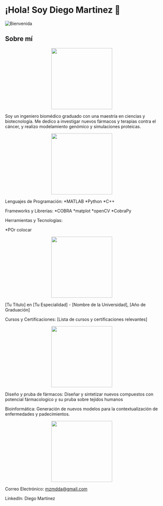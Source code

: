 # ¡Hola! Soy Diego Martinez 👋

![Bienvenida](https://media.giphy.com/media/3o7aD2saalBwwftBIY/giphy.gif)

## Sobre mí

<p align="center">
  <img src="https://th.bing.com/th/id/OIP.muCqL_JapDFHU4rCqfMTfwHaFj?rs=1&pid=ImgDetMain" width="200">
</p>
Soy un ingeniero biomédico graduado con una maestría en ciencias y biotecnología. Me dedico a investigar nuevos fármacos y terapias contra el cáncer, y realizo modelamiento genómico y simulaciones proteicas.
<p align="center">
  <img src="https://media.giphy.com/media/26gsspf0C8T8QpTgU/giphy.gif" width="200">
</p>
Lenguajes de Programación:
*MATLAB
*Python
*C++

Frameworks y Librerías:
*COBRA
*matplot
*openCV
*CobraPy

Herramientas y Tecnologías:

*POr colocar

<p align="center">
  <img src="https://media.giphy.com/media/3o7aD2saalBwwftBIY/giphy.gif" width="200">
</p>
[Tu Título] en [Tu Especialidad] - [Nombre de la Universidad], [Año de Graduación]

Cursos y Certificaciones: [Lista de cursos y certificaciones relevantes]
<p align="center">
  <img src="https://media.giphy.com/media/l0HlNQ03J5JxX6lva/giphy.gif" width="200">
</p>

Diseño y pruba de fármacos: Diseñar y sintetizar nuevos compuestos con potencial fármacologico y su pruba sobre tejidos humanos

Bioinformática: Generación de nuevos modelos para la contextualización de enfermedades y padecimientos.

<p align="center">
  <img src="https://media.giphy.com/media/26gsspf0C8T8QpTgU/giphy.gif" width="200">
</p>

Correo Electrónico: mzmdda@gmail.com

LinkedIn: Diego Martinez


